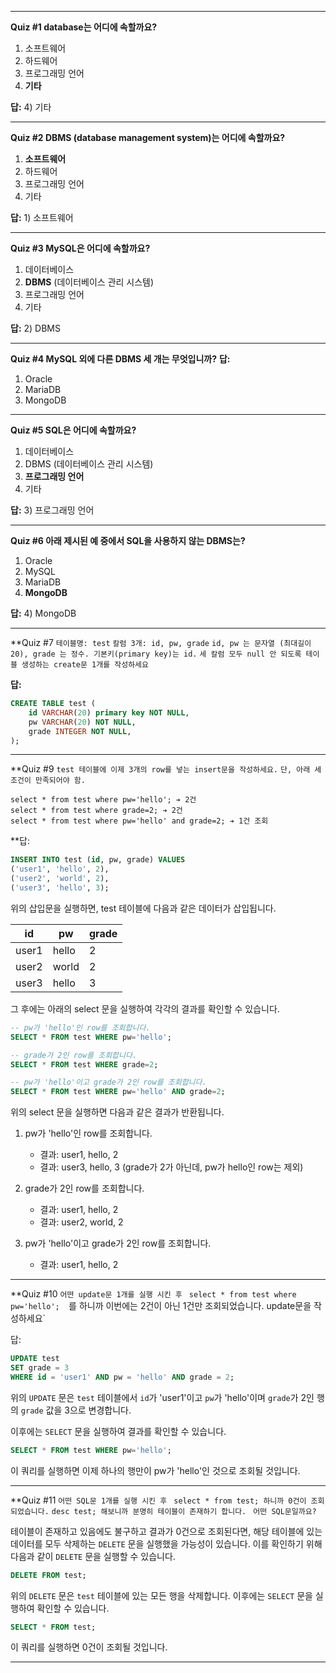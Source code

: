 
---
**Quiz #1 database는 어디에 속할까요?**
1) 소프트웨어
2) 하드웨어
3) 프로그래밍 언어
4) **기타**

**답:** 4) 기타

---
**Quiz #2 DBMS (database management system)는 어디에 속할까요?**
1) **소프트웨어**
2) 하드웨어
3) 프로그래밍 언어
4) 기타

**답:** 1) 소프트웨어

---
**Quiz #3 MySQL은 어디에 속할까요?**
1) 데이터베이스
2) **DBMS** (데이터베이스 관리 시스템)
3) 프로그래밍 언어
4) 기타

**답:** 2) DBMS

---
**Quiz #4 MySQL 외에 다른 DBMS 세 개는 무엇입니까?**
**답:** 
1) Oracle 
2) MariaDB
3) MongoDB

---
**Quiz #5 SQL은 어디에 속할까요?**
1) 데이터베이스
2) DBMS (데이터베이스 관리 시스템)
3) **프로그래밍 언어**
4) 기타

**답:** 3) 프로그래밍 언어

---
**Quiz #6 아래 제시된 예 중에서 SQL을 사용하지 않는 DBMS는?**
1) Oracle 
2) MySQL 
3) MariaDB 
4) **MongoDB**

**답:** 4) MongoDB


---
**Quiz #7 
`테이블명: test`
`칼럼 3개: id, pw, grade` 
`id, pw 는 문자열 (최대길이 20), grade 는 정수. 기본키(primary key)는 id.`
`세 칼럼 모두 null 안 되도록 테이블 생성하는 create문 1개를 작성하세요`

**답:** 
```sql
CREATE TABLE test (
    id VARCHAR(20) primary key NOT NULL,
    pw VARCHAR(20) NOT NULL,
    grade INTEGER NOT NULL,
);
```
---
**Quiz #9
`test 테이블에 이제 3개의 row를 넣는 insert문을 작성하세요.`
`단, 아래 세 조건이 만족되어야 함. `
```
select * from test where pw='hello'; ➔ 2건
select * from test where grade=2; ➔ 2건 
select * from test where pw='hello' and grade=2; ➔ 1건 조회
```

**답:
```sql
INSERT INTO test (id, pw, grade) VALUES
('user1', 'hello', 2),
('user2', 'world', 2),
('user3', 'hello', 3);
```

위의 삽입문을 실행하면, test 테이블에 다음과 같은 데이터가 삽입됩니다.

| id    | pw    | grade |
|-------|-------|-------|
| user1 | hello | 2     |
| user2 | world | 2     |
| user3 | hello | 3     |

그 후에는 아래의 select 문을 실행하여 각각의 결과를 확인할 수 있습니다.

```sql
-- pw가 'hello'인 row를 조회합니다.
SELECT * FROM test WHERE pw='hello';

-- grade가 2인 row를 조회합니다.
SELECT * FROM test WHERE grade=2;

-- pw가 'hello'이고 grade가 2인 row를 조회합니다.
SELECT * FROM test WHERE pw='hello' AND grade=2;
```

위의 select 문을 실행하면 다음과 같은 결과가 반환됩니다.

1) pw가 'hello'인 row를 조회합니다.
   - 결과: user1, hello, 2
   - 결과: user3, hello, 3 (grade가 2가 아닌데, pw가 hello인 row는 제외)

2) grade가 2인 row를 조회합니다.
   - 결과: user1, hello, 2
   - 결과: user2, world, 2

3) pw가 'hello'이고 grade가 2인 row를 조회합니다.
   - 결과: user1, hello, 2

---
**Quiz #10 
`어떤 update문 1개를 실행 시킨 후 `
`select * from test where pw='hello'; 
`를 하니까 이번에는 2건이 아닌 1건만 조회되었습니다. update문을 작성하세요`

답:

```sql
UPDATE test
SET grade = 3
WHERE id = 'user1' AND pw = 'hello' AND grade = 2;
```

위의 `UPDATE` 문은 `test` 테이블에서 `id`가 'user1'이고 `pw`가 'hello'이며 `grade`가 2인 행의 `grade` 값을 3으로 변경합니다.

이후에는 `SELECT` 문을 실행하여 결과를 확인할 수 있습니다.

```sql
SELECT * FROM test WHERE pw='hello';
```

이 쿼리를 실행하면 이제 하나의 행만이 pw가 'hello'인 것으로 조회될 것입니다.

---
**Quiz #11 
`어떤 SQL문 1개를 실행 시킨 후 `
`select * from test; 하니까 0건이 조회되었습니다.`
`desc test; 해보니까 분명히 테이블이 존재하기 합니다. `
`어떤 SQL문일까요?`

테이블이 존재하고 있음에도 불구하고 결과가 0건으로 조회된다면, 해당 테이블에 있는 데이터를 모두 삭제하는 `DELETE` 문을 실행했을 가능성이 있습니다. 이를 확인하기 위해 다음과 같이 `DELETE` 문을 실행할 수 있습니다.

```sql
DELETE FROM test;
```

위의 `DELETE` 문은 `test` 테이블에 있는 모든 행을 삭제합니다. 이후에는 `SELECT` 문을 실행하여 확인할 수 있습니다.

```sql
SELECT * FROM test;
```

이 쿼리를 실행하면 0건이 조회될 것입니다.

---
